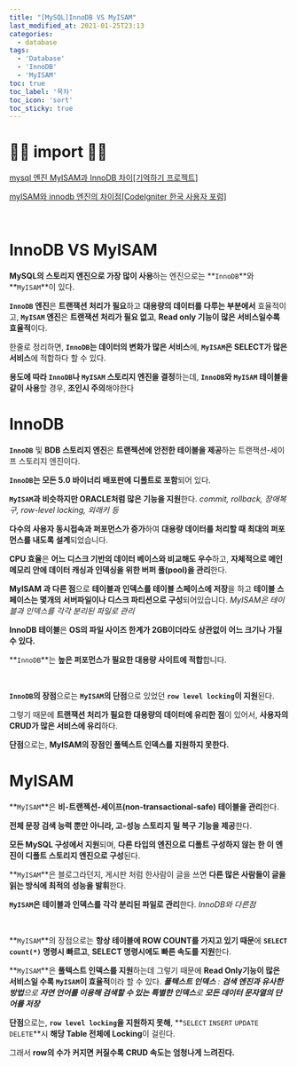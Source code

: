 ```yaml
---
title: "[MySQL]InnoDB VS MyISAM"
last_modified_at: 2021-01-25T23:13
categories: 
  - database
tags: 
  - 'Database' 
  - 'InnoDB' 
  - 'MyISAM'
toc: true
toc_label: '목차'
toc_icon: 'sort'
toc_sticky: true
---
```


# 🙆‍♂️ import 🙇‍♂️

[mysql 엔진 MyISAM과 InnoDB 차이[기억하기 프로젝트]](https://rebeccajo.tistory.com/14)

[myISAM와 innodb 엔진의 차이점[CodeIgniter 한국 사용자 포럼]](https://www.cikorea.net/bbs/view/tip?idx=8348)

[]()

[]()

[]()

[]()

<br>

# InnoDB VS MyISAM

**MySQL의 스토리지 엔진으로 가장 많이 사용**하는 엔진으로는 **`InnoDB`**와 **`MyISAM`**이 있다.

 
**`InnoDB` 엔진**은 **트랜잭션 처리가 필요**하고 **대용량의 데이터를 다루는 부분에서** 효율적이고, 
**`MyISAM` 엔진**은 **트랜잭션 처리가 필요 없고**, **Read only 기능이 많은 서비스일수록 효율적**이다.

한줄로 정리하면, **`InnoDB`는 데이터의 변화가 많은 서비스**에, **`MyISAM`은 SELECT가 많은 서비스**에 적합하다 할 수 있다.


**용도에 따라 `InnoDB`나 `MyISAM` 스토리지 엔진을 결정**하는데, **`InnoDB`와 `MyISAM` 테이블을 같이 사용**할 경우, **조인시 주의**해야한다


# InnoDB


**`InnoDB`** 및 **BDB 스토리지 엔진**은 **트랜젝션에 안전한 테이블을 제공**하는 트랜잭션-세이프 스토리지 엔진이다.

**`InnoDB`는 모든 5.0 바이너리 배포판에 디폴트로 포함**되어 있다. 

**`MyISAM`과 비슷하지만 ORACLE처럼 많은 기능을 지원**한다.
_commit, rollback, 장애복구, row-level locking, 외래키 등_

**다수의 사용자 동시접속과 퍼포먼스가 증가**하여 **대용량 데이터를 처리할 때 최대의 퍼포먼스를 내도록 설계**되었습니다.

**CPU 효율**은 **어느 디스크 기반의 데이터 베이스와 비교해도 우수**하고, **자체적으로 메인 메모리 안에 데이터 캐싱과 인덱싱을 위한 버퍼 풀(pool)을 관리**한다.

**MyISAM 과 다른 점**으로 **테이블과 인덱스를 테이블 스페이스에 저장**을 하고 **테이블 스페이스는 몇개의 서버파일이나 디스크 파티션으로 구성**되어있습니다. 
_MyISAM은 테이블과 인덱스를 각각 분리된 파일로 관리_


**InnoDB 테이블**은 **OS의 파일 사이즈 한계가 2GB이더라도 상관없이 어느 크기나 가질 수 있다.**

**`InnoDB`**는 **높은 퍼포먼스가 필요한 대용량 사이트에 적합**합니다.




<br>

**`InnoDB`의 장점**으로는 **`MyISAM`의 단점**으로 있었던 **`row level locking`이 지원**된다. 

그렇기 때문에 **트랜잭션 처리가 필요한 대용량의 데이터에 유리한 점**이 있어서, **사용자의 CRUD가 많은 서비스에 유리**하다.

**단점**으로는, **MyISAM의 장점인 풀텍스트 인덱스를 지원하지 못한다.**

# MyISAM



**`MyISAM`**은 **비-트랜젝션-세이프(non-transactional-safe) 테이블을 관리**한다.

**전체 문장 검색 능력 뿐만 아니라, 고-성능 스토리지 밀 복구 기능을 제공**한다. 

**모든 MySQL 구성에서 지원**되며, **다른 타입의 엔진으로 디폴트 구성하지 않는 한 이 엔진이 디폴트 스토리지 엔진으로 구성**된다.

**`MyISAM`**은 블로그라던지, 게시판 처럼 한사람이 글을 쓰면 **다른 많은 사람들이 글을 읽는 방식에 최적의 성능을 발휘**한다.

**`MyISAM`은 테이블과 인덱스를 각각 분리된 파일로 관리**한다.
_InnoDB와 다른점_

<br>


**`MyISAM`**의 장점으로는 **항상 테이블에 ROW COUNT를 가지고 있기 때문**에 **`SELECT count(*)` 명령시 빠르고**, **SELECT 명령시에도 빠른 속도를 지원**한다. 

**`MyISAM`**은 **풀텍스트 인덱스를 지원**하는데 그렇기 때문에 **Read Only기능이 많은 서비스일 수록 `MyISAM`이 효율적**이라 할 수 있다.
_**풀텍스트 인덱스** : **검색 엔진과 유사한 방법**으로 **자연 언어를 이용해 검색할 수 있는 특별한 인덱스**로 **모든 데이터 문자열의 단어를 저장**_

**단점**으로는, **`row level locking`을 지원하지 못해**, **`SELECT` `INSERT` `UPDATE` `DELETE`**시 **해당 Table 전체에 Locking**이 걸린다.

그래서 **row의 수가 커지면 커질수록 CRUD 속도는 엄청나게 느려진다.**







